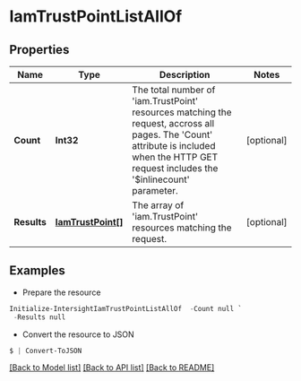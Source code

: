 # IamTrustPointListAllOf
## Properties

Name | Type | Description | Notes
------------ | ------------- | ------------- | -------------
**Count** | **Int32** | The total number of &#39;iam.TrustPoint&#39; resources matching the request, accross all pages. The &#39;Count&#39; attribute is included when the HTTP GET request includes the &#39;$inlinecount&#39; parameter. | [optional] 
**Results** | [**IamTrustPoint[]**](IamTrustPoint.md) | The array of &#39;iam.TrustPoint&#39; resources matching the request. | [optional] 

## Examples

- Prepare the resource
```powershell
Initialize-IntersightIamTrustPointListAllOf  -Count null `
 -Results null
```

- Convert the resource to JSON
```powershell
$ | Convert-ToJSON
```

[[Back to Model list]](../README.md#documentation-for-models) [[Back to API list]](../README.md#documentation-for-api-endpoints) [[Back to README]](../README.md)


